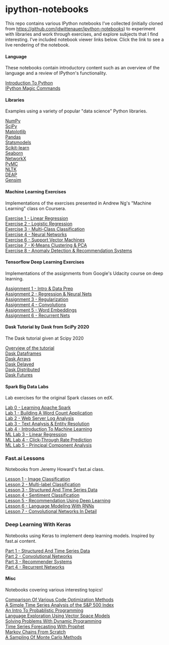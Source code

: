 ipython-notebooks
========================

This repo contains various IPython notebooks I've collected (initially cloned from https://github.com/jdwittenauer/ipython-notebooks) to experiment with libraries and work through exercises, and explore subjects that I find interesting.  I've included notebook viewer links below.  Click the link to see a live rendering of the notebook.

#### Language

These notebooks contain introductory content such as an overview of the language and a review of IPython's functionality.

<a href="http://nbviewer.ipython.org/github/ddeloss/useful-notebooks/blob/master/notebooks/language/Intro.ipynb">Introduction To Python</a><br/>
<a href="http://nbviewer.ipython.org/github/ddeloss/useful-notebooks/blob/master/notebooks/language/IPythonMagic.ipynb">IPython Magic Commands</a>

#### Libraries

Examples using a variety of popular "data science" Python libraries.

<a href="http://nbviewer.ipython.org/github/ddeloss/useful-notebooks/blob/master/notebooks/libraries/NumPy.ipynb">NumPy</a><br/>
<a href="http://nbviewer.ipython.org/github/ddeloss/useful-notebooks/blob/master/notebooks/libraries/SciPy.ipynb">SciPy</a><br/>
<a href="http://nbviewer.ipython.org/github/ddeloss/useful-notebooks/blob/master/notebooks/libraries/Matplotlib.ipynb">Matplotlib</a><br/>
<a href="http://nbviewer.ipython.org/github/ddeloss/useful-notebooks/blob/master/notebooks/libraries/Pandas.ipynb">Pandas</a><br/>
<a href="http://nbviewer.ipython.org/github/ddeloss/useful-notebooks/blob/master/notebooks/libraries/Statsmodels.ipynb">Statsmodels</a><br/>
<a href="http://nbviewer.ipython.org/github/ddeloss/useful-notebooks/blob/master/notebooks/libraries/Scikit-learn.ipynb">Scikit-learn</a><br/>
<a href="http://nbviewer.ipython.org/github/ddeloss/useful-notebooks/blob/master/notebooks/libraries/Seaborn.ipynb">Seaborn</a><br/>
<a href="http://nbviewer.ipython.org/github/ddeloss/useful-notebooks/blob/master/notebooks/libraries/NetworkX.ipynb">NetworkX</a><br/>
<a href="http://nbviewer.ipython.org/github/ddeloss/useful-notebooks/blob/master/notebooks/libraries/PyMC.ipynb">PyMC</a><br/>
<a href="http://nbviewer.ipython.org/github/ddeloss/useful-notebooks/blob/master/notebooks/libraries/NLTK.ipynb">NLTK</a><br/>
<a href="http://nbviewer.ipython.org/github/ddeloss/useful-notebooks/blob/master/notebooks/libraries/DEAP.ipynb">DEAP</a><br/>
<a href="http://nbviewer.ipython.org/github/ddeloss/useful-notebooks/blob/master/notebooks/libraries/Gensim.ipynb">Gensim</a>

#### Machine Learning Exercises

Implementations of the exercises presented in Andrew Ng's "Machine Learning" class on Coursera.

<a href="http://nbviewer.ipython.org/github/ddeloss/useful-notebooks/blob/master/notebooks/ml/ML-Exercise1.ipynb">Exercise 1 - Linear Regression</a><br/>
<a href="http://nbviewer.ipython.org/github/ddeloss/useful-notebooks/blob/master/notebooks/ml/ML-Exercise2.ipynb">Exercise 2 - Logistic Regression</a><br/>
<a href="http://nbviewer.ipython.org/github/ddeloss/useful-notebooks/blob/master/notebooks/ml/ML-Exercise3.ipynb">Exercise 3 - Multi-Class Classification</a><br/>
<a href="http://nbviewer.ipython.org/github/ddeloss/useful-notebooks/blob/master/notebooks/ml/ML-Exercise4.ipynb">Exercise 4 - Neural Networks</a><br/>
<a href="http://nbviewer.ipython.org/github/ddeloss/useful-notebooks/blob/master/notebooks/ml/ML-Exercise6.ipynb">Exercise 6 - Support Vector Machines</a><br/>
<a href="http://nbviewer.ipython.org/github/ddeloss/useful-notebooks/blob/master/notebooks/ml/ML-Exercise7.ipynb">Exercise 7 - K-Means Clustering & PCA</a><br/>
<a href="http://nbviewer.ipython.org/github/ddeloss/useful-notebooks/blob/master/notebooks/ml/ML-Exercise8.ipynb">Exercise 8 - Anomaly Detection & Recommendation Systems</a>

#### Tensorflow Deep Learning Exercises

Implementations of the assignments from Google's Udacity course on deep learning.

<a href="http://nbviewer.ipython.org/github/ddeloss/useful-notebooks/blob/master/notebooks/tensorflow/Tensorflow-1-NotMNIST.ipynb">Assignment 1 - Intro & Data Prep</a><br/>
<a href="http://nbviewer.ipython.org/github/ddeloss/useful-notebooks/blob/master/notebooks/tensorflow/Tensorflow-2-FullyConnected.ipynb">Assignment 2 - Regression & Neural Nets</a><br/>
<a href="http://nbviewer.ipython.org/github/ddeloss/useful-notebooks/blob/master/notebooks/tensorflow/Tensorflow-3-Regularization.ipynb">Assignment 3 - Regularization</a><br/>
<a href="http://nbviewer.ipython.org/github/ddeloss/useful-notebooks/blob/master/notebooks/tensorflow/Tensorflow-4-Convolutions.ipynb">Assignment 4 - Convolutions</a><br/>
<a href="http://nbviewer.ipython.org/github/ddeloss/useful-notebooks/blob/master/notebooks/tensorflow/Tensorflow-5-Word2Vec.ipynb">Assignment 5 - Word Embeddings</a><br/>
<a href="http://nbviewer.ipython.org/github/ddeloss/useful-notebooks/blob/master/notebooks/tensorflow/Tensorflow-6-LSTM.ipynb">Assignment 6 - Recurrent Nets</a>

#### Dask Tutorial by Dask from SciPy 2020

The Dask tutorial given at Scipy 2020

<a href="http://nbviewer.ipython.org/github/ddeloss/useful-notebooks/blob/master/notebooks/dask/00_overview.ipynb">Overview of the tutorial</a><br/>
<a href="http://nbviewer.ipython.org/github/ddeloss/useful-notebooks/blob/master/notebooks/dask/01_dataframe.ipynb">Dask Dataframes</a><br/>
<a href="http://nbviewer.ipython.org/github/ddeloss/useful-notebooks/blob/master/notebooks/dask/02_array.ipynb">Dask Arrays</a><br/>
<a href="http://nbviewer.ipython.org/github/ddeloss/useful-notebooks/blob/master/notebooks/dask/03_dask.delayed.ipynb">Dask Delayed</a><br/>
<a href="http://nbviewer.ipython.org/github/ddeloss/useful-notebooks/blob/master/notebooks/dask/04_distributed.ipynb">Dask Distributed</a><br/>
<a href="http://nbviewer.ipython.org/github/ddeloss/useful-notebooks/blob/master/notebooks/dask/05_futures.ipynb">Dask Futures</a>

#### Spark Big Data Labs

Lab exercises for the original Spark classes on edX.

<a href="http://nbviewer.ipython.org/github/ddeloss/useful-notebooks/blob/master/notebooks/spark/Spark-Lab0-Tutorial.ipynb">Lab 0 - Learning Apache Spark</a><br/>
<a href="http://nbviewer.ipython.org/github/ddeloss/useful-notebooks/blob/master/notebooks/spark/Spark-Lab1-WordCount.ipynb">Lab 1 - Building A Word Count Application</a><br/>
<a href="http://nbviewer.ipython.org/github/ddeloss/useful-notebooks/blob/master/notebooks/spark/Spark-Lab2-ApacheLog.ipynb">Lab 2 - Web Server Log Analysis</a><br/>
<a href="http://nbviewer.ipython.org/github/ddeloss/useful-notebooks/blob/master/notebooks/spark/Spark-Lab3-EntityResolution.ipynb">Lab 3 - Text Analysis & Entity Resolution</a><br/>
<a href="http://nbviewer.ipython.org/github/ddeloss/useful-notebooks/blob/master/notebooks/spark/Spark-Lab4-MachineLearning.ipynb">Lab 4 - Introduction To Machine Learning</a><br/>
<a href="http://nbviewer.ipython.org/github/ddeloss/useful-notebooks/blob/master/notebooks/spark/Spark-ML-Lab3-LinearRegression.ipynb">ML Lab 3 - Linear Regression</a><br/>
<a href="http://nbviewer.ipython.org/github/ddeloss/useful-notebooks/blob/master/notebooks/spark/Spark-ML-Lab4-CriteoPrediction.ipynb">ML Lab 4 - Click-Through Rate Prediction</a><br/>
<a href="http://nbviewer.ipython.org/github/ddeloss/useful-notebooks/blob/master/notebooks/spark/Spark-ML-Lab5-NeuroPCA.ipynb">ML Lab 5 - Principal Component Analysis</a>

### Fast.ai Lessons

Notebooks from Jeremy Howard's fast.ai class.

<a href="http://nbviewer.ipython.org/github/ddeloss/useful-notebooks/blob/master/notebooks/fastai/Fastai-Lesson1.ipynb">Lesson 1 - Image Classification</a><br/>
<a href="http://nbviewer.ipython.org/github/ddeloss/useful-notebooks/blob/master/notebooks/fastai/Fastai-Lesson2.ipynb">Lesson 2 - Multi-label Classification</a><br/>
<a href="http://nbviewer.ipython.org/github/ddeloss/useful-notebooks/blob/master/notebooks/fastai/Fastai-Lesson3.ipynb">Lesson 3 - Structured And Time Series Data</a><br/>
<a href="http://nbviewer.ipython.org/github/ddeloss/useful-notebooks/blob/master/notebooks/fastai/Fastai-Lesson4.ipynb">Lesson 4 - Sentiment Classification</a><br/>
<a href="http://nbviewer.ipython.org/github/ddeloss/useful-notebooks/blob/master/notebooks/fastai/Fastai-Lesson5.ipynb">Lesson 5 - Recommendation Using Deep Learning</a><br/>
<a href="http://nbviewer.ipython.org/github/ddeloss/useful-notebooks/blob/master/notebooks/fastai/Fastai-Lesson6.ipynb">Lesson 6 - Language Modeling With RNNs</a><br/>
<a href="http://nbviewer.ipython.org/github/ddeloss/useful-notebooks/blob/master/notebooks/fastai/Fastai-Lesson7.ipynb">Lesson 7 - Convolutional Networks In Detail</a>

### Deep Learning With Keras

Notebooks using Keras to implement deep learning models.  Inspired by fast.ai content.

<a href="http://nbviewer.ipython.org/github/ddeloss/useful-notebooks/blob/master/notebooks/keras/StructuredTimeSeries.ipynb">Part 1 - Structured And Time Series Data</a><br/>
<a href="http://nbviewer.ipython.org/github/ddeloss/useful-notebooks/blob/master/notebooks/keras/ConvolutionalNetworks.ipynb">Part 2 - Convolutional Networks</a><br/>
<a href="http://nbviewer.ipython.org/github/ddeloss/useful-notebooks/blob/master/notebooks/keras/RecommenderSystems.ipynb">Part 3 - Recommender Systems</a><br/>
<a href="http://nbviewer.ipython.org/github/ddeloss/useful-notebooks/blob/master/notebooks/keras/RecurrentNetworks.ipynb">Part 4 - Recurrent Networks</a>

#### Misc

Notebooks covering various interesting topics!

<a href="http://nbviewer.ipython.org/github/ddeloss/useful-notebooks/blob/master/notebooks/misc/CodeOptimization.ipynb">Comparison Of Various Code Optimization Methods</a><br/>
<a href="http://nbviewer.ipython.org/github/ddeloss/useful-notebooks/blob/master/notebooks/misc/TimeSeriesStockAnalysis.ipynb">A Simple Time Series Analysis of the S&P 500 Index</a><br/>
<a href="http://nbviewer.ipython.org/github/ddeloss/useful-notebooks/blob/master/notebooks/misc/ProbablisticProgramming.ipynb">An Intro To Probablistic Programming</a><br/>
<a href="http://nbviewer.ipython.org/github/ddeloss/useful-notebooks/blob/master/notebooks/misc/LanguageVectors.ipynb">Language Exploration Using Vector Space Models</a><br/>
<a href="http://nbviewer.ipython.org/github/ddeloss/useful-notebooks/blob/master/notebooks/misc/DynamicProgramming.ipynb">Solving Problems With Dynamic Programming</a><br/>
<a href="http://nbviewer.ipython.org/github/ddeloss/useful-notebooks/blob/master/notebooks/misc/ProphetForecasting.ipynb">Time Series Forecasting With Prophet</a><br/>
<a href="http://nbviewer.ipython.org/github/ddeloss/useful-notebooks/blob/master/notebooks/misc/MarkovChains.ipynb">Markov Chains From Scratch</a><br/>
<a href="http://nbviewer.ipython.org/github/ddeloss/useful-notebooks/blob/master/notebooks/misc/MonteCarlo.ipynb">A Sampling Of Monte Carlo Methods</a>

